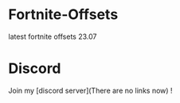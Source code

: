
# Fortnite-Offsets
latest fortnite offsets 23.07

# Discord
Join my [discord server](There are no links now) !
